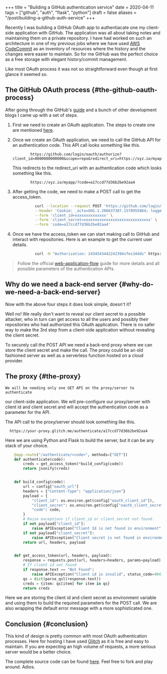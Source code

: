+++
title = "Building a GitHub authentication service"
date = 2020-04-11
tags = ["github", "auth", "flask", "python"]
draft = false
aliases = "/post/building-a-github-auth-service"
+++

Recently I was building a GitHub OAuth app to authentiacate one my
client-side application with GitHub. The application was all about
taking notes and maintaining them on a private repository. I have had
worked on such an architecture in one of my previous jobs where we have
used [AWS CodeCommit](https://aws.amazon.com/codecommit/) as an
inventory of resources where the history and the changes were easier to
maintain. So for me GitHub was the perfect choice as a free storage with
elegant history/commit management.

Like most OAuth process it was not so straightforward even though at
first glance it seemed so.


## **The GitHub OAuth process** {#the-github-oauth-process}

After going through the GitHub's [guide](https://developer.github.com/apps/building-oauth-apps/authorizing-oauth-apps/) and a bunch of other development blogs I came up with a set of steps.

1.  First we need to create an OAuth application. The steps to create one are mentioned [here](https://developer.github.com/apps/building-oauth-apps/creating-an-oauth-app/).

2.  Once we create an OAuth application, we need to call the GitHub API
    for an authentication code. This API call looks something like this.

    ```text
            https://github.com/login/oauth/authorize?client_id=0000000000000&scope=repo&redirect_uri=https://xyz.io/myapp/
    ```

    This redirects to the redirect\_uri with an authentication code which
    looks something like this.

    ```text
            https://xyz.io/myapp/?code=a17ccd77d36b2be92aa4
    ```

3.  After getting the code, we need to make a POST call to get the
    access\_token.

    ```sh
              curl --location --request POST 'https://github.com/login/oauth/access_token' \
              --header 'Cookie: _octo=GH1.1.206637387.1578955864; logged_in=no' \
              --form 'client_id=xxxxxxxxxxxxxx' \
              --form 'client_secret=xxxxxxxxxxxxxxxxxxxxxxxxxxxxxx' \
              --form 'code=a17ccd77d36b2be92aa4'
    ```

4.  Once we have the access\_token we can start making call to GitHub and
    interact with repositories. Here is an example to get the current
    user details.

    ```sh
              curl -H "Authorization: 2434543442242394sfes34dds" https://api.github.com/user
    ```

> Follow the official
> [web-application-flow](https://developer.github.com/apps/building-oauth-apps/authorizing-oauth-apps/#web-application-flow)
> guide for more details and all possible parameters of the
> authentication APIs.


## **Why do we need a back-end server** {#why-do-we-need-a-back-end-server}

Now with the above four steps it does look simple, doesn't it?

Well no! We really don't want to reveal our client secret to a possible
attacker, who in turn can get access to all the users and possibly their
repositories who had authorized this OAuth application. There is no
safer way to make the 3rd step from a client-side application without
revealing the client secret.

To securely call the POST API we need a back-end proxy where we can
store the client secret and make the call. The proxy could be an old
fashioned server as well as a serverless function hosted on a cloud
provider.


## **The proxy** {#the-proxy}

    We will be needing only one GET API on the proxy/server to authenticate
our client-side application. We will pre-configure our proxy/server with
client id and client secret and will accept the authentication code as a
parameter for the API.

The API call to the proxy/server should look something like this.

```text
  https://your-proxy.glitch.me/authenticate/a17ccd77d36b2be92aa4
```

Here we are using Python and Flask to build the server, but it can be
any stack of your choice.

```python
    @app.route("/authenticate/<code>", methods=["GET"])
    def authenticate(code):
        creds = get_access_token(*build_config(code))
        return jsonify(creds)


    def build_config(code):
        url = config["oauth_url"]
        headers = {"Content-Type": "application/json"}
        payload = {
            "client_id": os.environ.get(config["oauth_client_id"]),
            "client_secret": os.environ.get(config["oauth_client_secret"]),
            "code": code,
        }
        # Raise exceptions if client_id or client_secret not found.
        if not payload["client_id"]:
            raise APIException("Client Id is not found in environment", status_code=422)
        if not payload["client_secret"]:
            raise APIException("Client secret is not found in environment", status_code=422)
        return url, headers, payload


    def get_access_token(url, headers, payload):
        response = requests.post(url, headers=headers, params=payload)
        # If client id not found
        if response.text == "Not Found":
            raise APIException("Client id is invalid", status_code=404)
        qs = dict(parse_qsl(response.text))
        creds = {item: qs[item] for item in qs}
        return creds
```

Here we are storing the client id and client secret as environment
variable and using them to build the required parameters for the POST
call. We are also wrapping the default error message with a more
sophisticated one.


## **Conclusion** {#conclusion}

This kind of design is pretty common with most OAuth authentication
processes. Here for hosting I have used [Glitch](https://glitch.com/)
as it is free and easy to maintain. If you are expecting an high volume
of requests, a more serious server would be a better choice.

The complete source code can be found
[here](https://github.com/solitudenote/gitkeeper). Feel free to fork
and play around. Adios.
